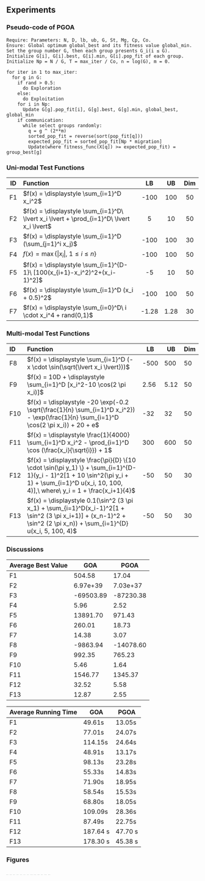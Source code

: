 ## Experiments

### Pseudo-code of PGOA

```pseudocode
Require: Parameters: N, D, lb, ub, G, St, Mg, Cp, Co.
Ensure: Global optimum global_best and its fitness value global_min.
Set the group number G, then each group presents G_i(i ≤ G).
Initialize G[i], G[i].best, G[i].min, G[i].pop_fit of each group.
Initialize Np = N / G, T = max_iter / Co, n = log(G), m = 0.

for iter in 1 to max_iter:
  for g in G:
    if rand > 0.5:
      do Exploration
    else:
      do Exploitation
    for i in Np:
      Update G[g].pop_fit[i], G[g].best, G[g].min, global_best, global_min
    if communication:
      while select groups randomly:
        q = g ^ (2**m)
        sorted_pop_fit = reverse(sort(pop_fit[q]))
        expected_pop_fit = sorted_pop_fit[Np * migration]
        Update(where fitness_func(X[q]) >= expected_pop_fit) = group_best[g]
```

### Uni-modal Test Functions



|  ID  | Function                                                     |  LB   |  UB  | Dim  |
| :--: | :----------------------------------------------------------- | :---: | :--: | :--: |
|  F1  | $f(x) = \displaystyle \sum_{i=1}^D x_i^2$                    | -100  | 100  |  50  |
|  F2  | $f(x) = \displaystyle \sum_{i=1}^D\ \lvert x_i \lvert + \prod_{i=1}^D\  \lvert x_i \lvert$ |   5   |  10  |  50  |
|  F3  | $f(x) = \displaystyle \sum_{i=1}^D (\sum_{j=1}^i x_j)$       | -100  | 100  |  30  |
|  F4  | $f(x) = \max \{\lvert x_i \lvert ,\ 1 \leq i \leq n \}$      | -100  | 100  |  50  |
|  F5  | $f(x) = \displaystyle \sum_{i=1}^{D-1}\ [100(x_{i+1}-x_i^2)^2+(x_i-1)^2]$ |  -5   |  10  |  50  |
|  F6  | $f(x) = \displaystyle \sum_{i=1}^D (x_i + 0.5)^2$            | -100  | 100  |  50  |
|  F7  | $f(x) = \displaystyle \sum_{i=0}^D\ i \cdot x_i^4 + rand(0,1)$ | -1.28 | 1.28 |  30  |



### Multi-modal Test Functions



| ID   | Function                                                     | LB   | UB   | Dim  |
| :--- | :----------------------------------------------------------- | ---- | ---- | ---- |
| F8   | $f(x) = \displaystyle \sum_{i=1}^D (-x \cdot \sin(\sqrt{\lvert x_i \lvert}))$ | -500 | 500  | 50   |
| F9   | $f(x) = 10D + \displaystyle \sum_{i=1}^D [x_i^2-10 \cos(2 \pi x_i)]$ | 2.56 | 5.12 | 50   |
| F10  | $f(x) = \displaystyle -20 \exp(-0.2 \sqrt{\frac{1}{n} \sum_{i=1}^D x_i^2}) - \exp(\frac{1}{n} \sum_{i=1}^D \cos(2 \pi x_i)) + 20 + e$ | -32  | 32   | 50   |
| F11  | $f(x) = \displaystyle \frac{1}{4000} \sum_{i=1}^D x_i^2 - \prod_{i=1}^D \cos (\frac{x_i}{\sqrt{i}}) + 1$ | 300  | 600  | 50   |
| F12  | $f(x) = \displaystyle \frac{\pi}{D} \{10 \cdot \sin(\pi y_1) \} + \sum_{i=1}^{D-1}(y_i - 1)^2[1 + 10 \sin^2(\pi y_i + 1) + \sum_{i=1}^D u(x_i, 10, 100, 4)],\ where\ y_i = 1 + \frac{x_i+1}{4}$ | -50  | 50   | 30   |
| F13  | $f(x) = \displaystyle 0.1(\sin^2 (3 \pi x_1) + \sum_{i=1}^D(x_i-1)^2[1 + \sin^2 (3 \pi x_i+1)] + (x_n-1)^2 + \sin^2 (2 \pi x_n)) + \sum_{i=1}^{D} u(x_i, 5, 100, 4)$ | -50  | 50   | 30   |



### Discussions

| Average Best Value | GOA       | PGOA      |
| ------------------ | --------- | --------- |
| F1                 | 504.58    | 17.04     |
| F2                 | 6.97e+39  | 7.03e+37  |
| F3                 | -69503.89 | -87230.38 |
| F4                 | 5.96      | 2.52      |
| F5                 | 13891.70  | 971.43    |
| F6                 | 260.01    | 18.73     |
| F7                 | 14.38     | 3.07      |
| F8                 | -9863.94  | -14078.60 |
| F9                 | 992.35    | 765.23    |
| F10                | 5.46      | 1.64      |
| F11                | 1546.77   | 1345.37   |
| F12                | 32.52     | 5.58      |
| F13                | 12.87     | 2.55      |



| Average Running Time | GOA      | PGOA    |
| -------------------- | -------- | ------- |
| F1                   | 49.61s   | 13.05s  |
| F2                   | 77.01s   | 24.07s  |
| F3                   | 114.15s  | 24.64s  |
| F4                   | 48.91s   | 13.17s  |
| F5                   | 98.13s   | 23.28s  |
| F6                   | 55.33s   | 14.83s  |
| F7                   | 71.90s   | 18.95s  |
| F8                   | 58.54s   | 15.53s  |
| F9                   | 68.80s   | 18.05s  |
| F10                  | 109.09s  | 28.36s  |
| F11                  | 87.49s   | 22.75s  |
| F12                  | 187.64 s | 47.70 s |
| F13                  | 178.30 s | 45.38 s |



### Figures

<img src="/Users/sudo/Desktop/Research/src/figs/PGOA/cec_1_50d.png" alt="cec_1_50d" style="zoom:6%;" />

<img src="/Users/sudo/Desktop/Research/src/figs/PGOA/cec_2_50d.png" alt="cec_2_50d" style="zoom:6%;" />

<img src="/Users/sudo/Desktop/Research/src/figs/PGOA/cec_3_30d.png" alt="cec_3_30d" style="zoom:6%;" />

<img src="/Users/sudo/Desktop/Research/src/figs/PGOA/cec_4_50d.png" alt="cec_4_50d" style="zoom:6%;" />

<img src="/Users/sudo/Desktop/Research/src/figs/PGOA/cec_5_50d.png" alt="cec_5_50d" style="zoom:6%;" />

<img src="/Users/sudo/Desktop/Research/src/figs/PGOA/cec_6_50d.png" alt="cec_6_50d" style="zoom:6%;" />

<img src="/Users/sudo/Desktop/Research/src/figs/PGOA/cec_7_30d.png" alt="cec_7_30d" style="zoom:6%;" />

<img src="/Users/sudo/Desktop/Research/src/figs/PGOA/cec_8_50d.png" alt="cec_8_50d" style="zoom:6%;" />

<img src="/Users/sudo/Desktop/Research/src/figs/PGOA/cec_9_50d.png" alt="cec_9_50d" style="zoom:6%;" />

<img src="/Users/sudo/Desktop/Research/src/figs/PGOA/cec_10_50d.png" alt="cec_10_50d" style="zoom:6%;" />

<img src="/Users/sudo/Desktop/Research/src/figs/PGOA/cec_11_50d.png" alt="cec_11_50d" style="zoom:6%;" />

<img src="/Users/sudo/Desktop/Research/src/figs/PGOA/cec_12_30d.png" alt="cec_12_30d" style="zoom:6%;" />

<img src="/Users/sudo/Desktop/Research/src/figs/PGOA/cec_13_30d.png" alt="cec_13_30d" style="zoom:6%;" />